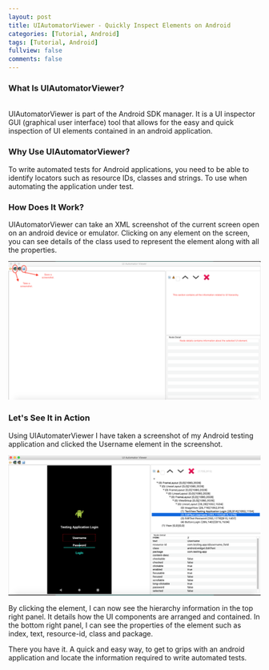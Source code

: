 ```yaml
---
layout: post
title: UIAutomatorViewer - Quickly Inspect Elements on Android
categories: [Tutorial, Android]
tags: [Tutorial, Android]
fullview: false
comments: false
---
```


<h3>What Is UIAutomatorViewer?</h3>
<br>
UIAutomatorViewer is part of the Android SDK manager. It is a UI inspector GUI (graphical user interface) tool that allows for the easy and quick inspection of UI elements contained in an android application.

<h3>Why Use UIAutomatorViewer?</h3>

To write automated tests for Android applications, you need to be able to identify locators such as resource IDs, classes and strings. To use when automating the application under test.

<h3>How Does It Work?</h3>

UIAutomatorViewer can take an XML screenshot of the current screen open on an android device or emulator. Clicking on any element on the screen, you can see details of the class used to represent the element along with all the properties.


<img src="/assets/media/1603104662784.png">


<h3>Let's See It in Action</h3>

Using UIAutomaterViewer I have taken a screenshot of my Android testing application and clicked the Username element in the screenshot. 


<img src="/assets/media/1603104879731.png">


By clicking the element, I can now see the hierarchy information in the top right panel. It details how the UI components are arranged and contained. In the bottom right panel, I can see the properties of the element such as index, text, resource-id, class and package.

There you have it. A quick and easy way, to get to grips with an android application and locate the information required to write automated tests.